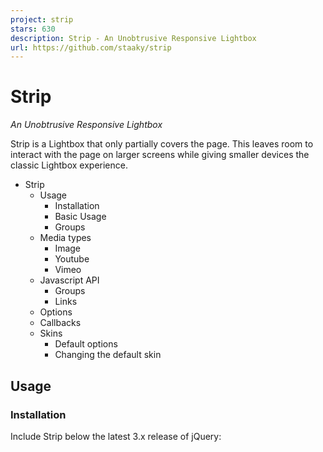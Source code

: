 ```yaml
---
project: strip
stars: 630
description: Strip - An Unobtrusive Responsive Lightbox
url: https://github.com/staaky/strip
---
```


Strip
=====

_An Unobtrusive Responsive Lightbox_

Strip is a Lightbox that only partially covers the page. This leaves room to interact with the page on larger screens while giving smaller devices the classic Lightbox experience.

-   Strip
    -   Usage
        -   Installation
        -   Basic Usage
        -   Groups
    -   Media types
        -   Image
        -   Youtube
        -   Vimeo
    -   Javascript API
        -   Groups
        -   Links
    -   Options
    -   Callbacks
    -   Skins
        -   Default options
        -   Changing the default skin

Usage
-----

### Installation

Include Strip below the latest 3.x release of jQuery:

<script
  type\="text/javascript"
  src\="https://code.jquery.com/jquery-3.6.0.min.js"
\></script\>
<script type\="text/javascript" src\="/js/strip.pkgd.min.js"\></script\>
<link rel\="stylesheet" type\="text/css" href\="/css/strip.css" />

Alternatively Strip can be installed using npm:

npm install @staaky/strip

### Basic Usage

The most basic way to use Strip is by adding the class `strip` to a link:

<a href\="image.jpg" class\="strip"\>Show image</a\>

A caption can be added using the data-strip-caption attribute:

<a href\="image.jpg" class\="strip" data-strip-caption\="Caption below the image"
  \>Caption</a
\>

Or customize Strip by putting options on the `data-strip-options` attribute:

<a
  href\="http://vimeo.com/32071937"
  class\="strip"
  data-strip-options\="side: 'top'"
  \>Options</a
\>

### Groups

Create groups by giving links a `data-strip-group` attribute with a unique name:

<a href\="image1.jpg" class\="strip" data-strip-group\="mygroup"\>Image 1</a\>
<a href\="image2.jpg" class\="strip" data-strip-group\="mygroup"\>Image 2</a\>

The `data-strip-group-options` attribute can be used to set options for all items in the group:

<a
  href\="image1.jpg"
  class\="strip"
  data-strip-group\="shared-options"
  data-strip-group-options\="loop: false, maxWidth: 500"
  \>This group</a
\>
<a href\="image2.jpg" class\="strip" data-strip-group\="shared-options"
  \>has shared options</a
\>

Media types
-----------

Strip attempts to automatically detect the media type using the given url. The type can also be set to one of the following values using the `data-strip-type` attribute: `image`, `youtube` or `vimeo`.

### Image

Most of the time setting the type will not be required for images, it will be required in cases where Strip cannot detect it based on the url:

<a href\="/images/?id=69420" class\="strip" data-strip-type\="image"\>Image</a\>

### Youtube

Strip will detect Youtube links and automatically embed them:

<a href\="http://www.youtube.com/watch?v=c0KYU2j0TM4" class\="strip"\>Youtube</a\>

Options can be set using the `youtube` option, see YouTube Embedded Players and Player Parameters for all the available options.

<a
  href\="http://www.youtube.com/watch?v=5XD2kNopsUs"
  class\="strip"
  data-strip-options\="
      width: 853,
      height: 480,
      youtube: { autoplay: 0 }
    "
  \>Youtube - Dimensions and options</a
\>

### Vimeo

Strips embeds Vimeo videos using the Vimeo Player API.

<a href\="http://vimeo.com/32071937" class\="strip"\>Vimeo</a\>

Options can be set using the `vimeo` option, see Vimeo Player Embedding for all the available options.

Javascript API
--------------

The API allows Strip to be used with Javascript, as an alternative to using the `strip` class on links.

Method

`Strip.show()`

A single item can be shown by giving `Strip.show()` a url:

Strip.show("image.jpg");

Add a caption by using an object instead:

Strip.show({
  url: "image.jpg",
  caption: "Caption for this image",
});

This object also accepts options to customize Strip:

Strip.show({
  url: "http://vimeo.com/32071937",
  options: {
    side: "top",
  },
});

#### Groups

Groups can be shown by giving `Strip.show()` an array with multiple items:

// use urls
Strip.show(\["image1.jpg", "image2.jpg"\]);

// or objects
Strip.show(\[
  { url: "image1.jpg", caption: "Caption for this image" },
  { url: "image2.jpg", caption: "Another caption" },
\]);

Options for the entire group can be set using the second argument:

Strip.show(\["image1.jpg", "image2.jpg"\], {
  loop: false,
  maxWidth: 500,
});

Open Strip at a specific position by setting a number as the last argument:

Strip.show(\["image1.jpg", "image2.jpg"\], 2);

#### Links

Links that use the strip class can also be opened by passing `Strip.show()` an element:

Strip.show($("#elementid")\[0\]);

`Strip.hide()`

Close Strip at any time by calling `Strip.hide()`:

Strip.hide();

`Strip.disable()`

Disables Strip. When disabled, links using the `strip` class will no longer open Strip but work as regular links. Calls to `Strip.show()` will use a fallback to make them behave like regular links.

Strip.disable();

Use `Strip.fallback(false)` should you need to disable this fallback as well:

Strip.fallback(false).disable();

`Strip.enable()`

Enable Strip if it was previously disabled.

Strip.enable();

`Strip.fallback()`

When Strip is disabled it will fallback to making `Strip.show()` calls open as regular links. By disabling this fallback API calls will do nothing at all.

Strip.fallback(false);

`Strip.setDefaultSkin()`

Sets the name of the default skin, this skin will be used when no `skin` option is provided.

Strip.setDefaultSkin("custom");

Options
-------

Option

`effects`

Sets the duration of individual effects, or disables them when set to _false_.

```
effects: false
```

These are all available effects:

effects: {
  spinner: { show: 200, hide: 200 },
  transition: { min: 175, max: 250 },
  ui: { show: 0, hide: 200 },
  window: { show: 300, hide: 300 }
}

`hideOnClickOutside`

Hide Strip when clicking outside of it or an element that could open it, enabled by default.

```
hideOnClickOutside: false
```

`keyboard`

Enable or disable individual keyboard buttons or all of them when set to _false_.

```
keyboard: false
```

Or use an object to toggle individual buttons:

keyboard: {
  left: true,
  right: true,
  esc: false
}

**Note:** `youtube` and `vimeo` will always have left and right disabled, because a video could require these keys.

`loop`

When set to true a group becomes a loop, making it possible to move between the first and last item:

```
loop: true
```

`maxHeight`

Sets a maximum height for the content.

```
maxHeight: 500
```

`maxWidth`

Sets a maximum width for the content.

```
maxWidth: 500
```

`overlap`

Allows buttons to overlap the content when set to _true_, which is the default. Disabling overlap will cause buttons to be positioned outside of the content.

```
overlap: false
```

**Note:** Vimeo and Youtube always have `overlap: false` because overlapping buttons could otherwise prevent interaction with the video.

`position`

Show or hide the position indicator.

```
position: false
```

`preload`

Sets the items to preload before and after the current item, or disables preloading when set to _false_.

```
preload: [1,2] // preload 1 before and 2 after
```

```
preload: false // disables preloading
```

`side`

Set the side to position Strip on to `top`, `bottom`, `left` or `right`.

```
side: 'top'
```

`skin`

Sets the skin. If you've provided default options for this skin they'll be applied as a starting point for other options. The default skin is `strip`.

```
skin: 'custom'
```

`spinner`

Disables the loading icon when set to _false_.

```
spinner: false
```

`toggle`

Clicking elements will toggle Strip, this behavior can be disabed by setting `toggle` to _false_. Doing so will keep Strip open even if an element is clicked twice.

```
toggle: false
```

**Note:** `Strip.show()` calls don't use toggle behavior, this only works for elements with `class='strip'`

`vimeo`

Sets the player parameters of a Vimeo video, available options can be found in the Vimeo documentation: Vimeo Player Embedding.

vimeo: {
  autoplay: 1,
  title: 1,
  byline: 1,
  portrait: 0,
  loop: 0
}

`youtube`

youtubeSets the player parameters of a Youtube video, available options can be found in the Youtube documentation: YouTube Embedded Players and Player Parameters.

youtube: {
  autohide: 1,
  autoplay: 1,
  controls: 1,
  enablejsapi: 1,
  hd: 1,
  iv\_load\_policy: 3,
  loop: 0,
  modestbranding: 1,
  rel: 0
}

Callbacks
---------

Callbacks can be used alongside other Options.

Callback

`afterPosition`

A function to call after the position changed. The first argument is the current position within the group.

afterPosition: function(position) {
  console.log("You've reached position " + position);
}

`afterHide`

A function to call after Strip is fully hidden.

afterHide: function() {
  console.log('Strip is no longer visible');
}

`onResize`

This callback allows you to respond to Strip as it's resizing and make adjustments to your page. You could for example slide your page along or adjust margins. The parameters of onResize give you everything needed to make these adjustments.

onResize: function(fxProperty, fxValue, side) {
  console.log(fxProperty, fxValue, side);
  // logs: 'width', 0, 'right' when starting the animation
  // and adjusts fxValue for each step in the animation
}

`fxProperty` is the property currently animated, which can be _'width'_ or _'height'_. `fxValue` is the value of that property at the current step in the animation. side is the current side Strip is positioned on, which can be _'top'_, _'bottom'_, _'left'_ or _'right'_.

`onShow`

A function to call when Strip comes into view.

onShow: function() {
  console.log('Strip is visible');
}

Skins
-----

Custom skins can be added by copying the existing default skin called `strip`, rename it and modify it to your needs. It's recommended to do this in a separate css file so that `strip.css` can be upgraded without losing anything.

Once you have a skin in place it can be used with the `skin` option:

```
skin: 'custom'
```

### Default options

Default options can be provided for a skin by extending `Strip.Skins` with options for your custom skin:

$.extend(Strip.Skins, {
  custom: {
    loop: false,
  },
});

### Changing the default skin

The default skin can be changed using `Strip.setDefaultSkin()`.

Strip.setDefaultSkin("custom");

* * *

By Nick Stakenburg
